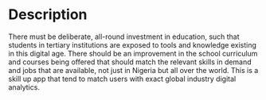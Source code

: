 # Description 
There must be deliberate, all-round investment in education, such that students in tertiary institutions are exposed to tools and knowledge existing in this digital age. There should be an improvement in the school curriculum and courses being offered that should match the relevant skills in demand and jobs that are available, not just in Nigeria but all over the world. This is a skill up app that tend to match users with exact global industry digital analytics.